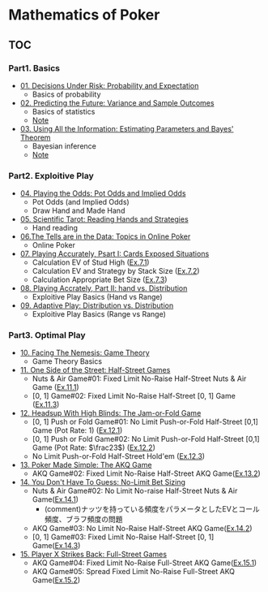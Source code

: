 # Mathematics of Poker

## TOC

### Part1. Basics

- [01. Decisions Under Risk: Probability and Expectation](/chapter01/main.md)
  - Basics of probability
- [02. Predicting the Future: Variance and Sample Outcomes](/chapter02/main.md)
  - Basics of statistics
  - [Note](/chapter02/note.md)
- [03. Using All the Information: Estimating Parameters and Bayes' Theorem](/chapter03/main.md)
  - Bayesian inference
  - [Note](/chapter03/note.md)

### Part2. Exploitive Play

- [04. Playing the Odds: Pot Odds and Implied Odds](/chapter04/main.md)
  - Pot Odds (and Implied Odds)
  - Draw Hand and Made Hand
- [05. Scientific Tarot: Reading Hands and Strategies](/chapter05/main.md)
  - Hand reading
- [06.The Tells are in the Data: Topics in Online Poker](/chapter06/main.md)
  - Online Poker
- [07. Playing Accurately, Psart I: Cards Exposed Situations](/chapter07/main.md)
  - Calculation EV of Stud High ([Ex.7.1](/chapter07/main.md#ex7-1))
  - Calculation EV and Strategy by Stack Size ([Ex.7.2](/chapter07/main.md#ex7-2))
  - Calculation Appropriate Bet Size ([Ex.7.3](/chapter07/main.md#ex7-3))
- [08. Playing Accrately, Part Ⅱ: hand vs. Distribution](/chapter08/main.md)
  - Exploitive Play Basics (Hand vs Range)
- [09. Adaptive Play: Distribution vs. Distribution](/chapter09/main.md)
  - Exploitive Play Basics (Range vs Range)

### Part3. Optimal Play

- [10. Facing The Nemesis: Game Theory](/chapter10/main.md)
  - Game Theory Basics
- [11. One Side of the Street: Half-Street Games](/chapter11/main.md)
  - Nuts & Air Game#01: Fixed Limit No-Raise Half-Street Nuts & Air Game ([Ex.11.1](/chapter11/main.md#ex111-透視のゲーム))
  - \[0, 1\] Game#02: Fixed Limit No-Raise Half-Street \[0, 1\] Game ([Ex.11.3](/chapter11/main.md#ex113-0-1game2))
- [12. Headsup With High Blinds: The Jam-or-Fold Game](/chapter12/main.md)
  - \[0, 1\] Push or Fold Game#01: No Limit Push-or-Fold Half-Street \[0,1\] Game (Pot Rate: 1) ([Ex.12.1](/chapter12/main.md#ex121-01push-or-fold-game1))
  - \[0, 1\] Push or Fold Game#02: No Limit Push-or-Fold Half-Street \[0,1\] Game (Pot Rate: $\frac23$) ([Ex.12.2](/chapter12/main.md#ex122-01push-or-fold-game2))
  - No Limit Push-or-Fold Half-Street Hold'em ([Ex.12.3](/chapter12/main.md#ex123-push-or-fold-nlh))
- [13. Poker Made Simple: The AKQ Game](/chapter13/main.md)
  - AKQ Game#02: Fixed Limit No-Raise Half-Street AKQ Game([Ex.13.2](/chapter13/main.md#ex132-akq-game-2))
- [14. You Don't Have To Guess: No-Limit Bet Sizing](/chapter14/main.md)
  - Nuts & Air Game#02: No Limit No-raise Half-Street Nuts & Air Game([Ex.14.1](chapter14/main.md#ex141-half-street-no-limit-clairvoyance-game))
    - (comment)ナッツを持っている頻度をパラメータとしたEVとコール頻度、ブラフ頻度の問題
  - AKQ Game#03: No Limit No-Raise Half-Street AKQ Game([Ex.14.2](/chapter14/main.md#ex142-akq-game-3))
  - \[0, 1\] Game#03: Fixed Limit No-Raise Half-Street \[0, 1\] Game([Ex.14.3](/chapter14/main.md#ex143-01game-3))
- [15. Player X Strikes Back: Full-Street Games](/chapter15/main.md)
  - AKQ Game#04: Fixed Limit No-Raise Full-Street AKQ Game([Ex.15.1](/chapter15/main.md#ex151-akqgame4))
  - AKQ Game#05: Spread Fixed Limit No-Raise Full-Street AKQ Game([Ex.15.2](/chapter15/main.md#ex152-akqgame5))
